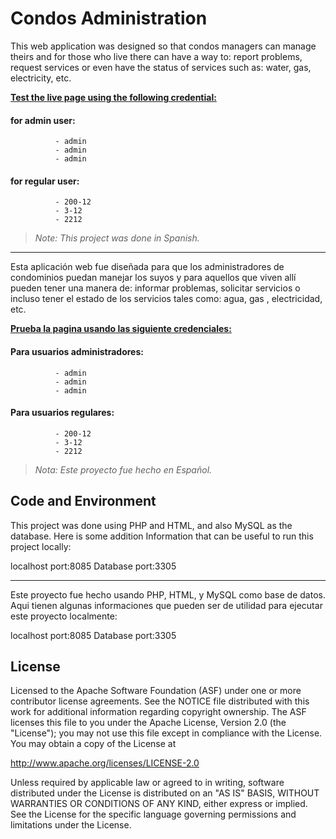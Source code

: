 # Condos Administration

This web application was designed so that condos managers can manage theirs and for those who live there can have a way to: report problems, request services or even have the status of services such as: water, gas, electricity, etc.

[**Test the live page using the following credential:**](https://condos-administration.000webhostapp.com/)


#### for admin user:
              - admin
              - admin
              - admin

#### for regular user:
              - 200-12
              - 3-12
              - 2212


> _Note: This project was done in Spanish._


* * *


Esta aplicación web fue diseñada para que los administradores de condominios puedan manejar los suyos y para aquellos que viven allí pueden tener una manera de: informar problemas, solicitar servicios o incluso tener el estado de los servicios tales como: agua, gas , electricidad, etc.

[**Prueba la pagina usando las siguiente credenciales:**](https://condos-administration.000webhostapp.com/)


#### Para usuarios administradores:
              - admin
              - admin
              - admin

#### Para usuarios regulares:
              - 200-12
              - 3-12
              - 2212


> _Nota: Este proyecto fue hecho en Español._

## Code and Environment

This project was done using PHP and HTML, and also MySQL as the database. Here is some addition Information that can be useful to run this project locally:

localhost port:8085
Database port:3305

* * *

Este proyecto fue hecho usando PHP, HTML, y MySQL como base de datos. Aqui tienen algunas informaciones que pueden ser de utilidad para ejecutar este proyecto localmente:

localhost port:8085
Database port:3305

## License

Licensed to the Apache Software Foundation (ASF) under one or more contributor license agreements. See the NOTICE file distributed with this work for additional information regarding copyright ownership. The ASF licenses this file to you under the Apache License, Version 2.0 (the "License"); you may not use this file except in compliance with the License. You may obtain a copy of the License at

http://www.apache.org/licenses/LICENSE-2.0

Unless required by applicable law or agreed to in writing, software distributed under the License is distributed on an "AS IS" BASIS, WITHOUT WARRANTIES OR CONDITIONS OF ANY KIND, either express or implied. See the License for the specific language governing permissions and limitations under the License.
